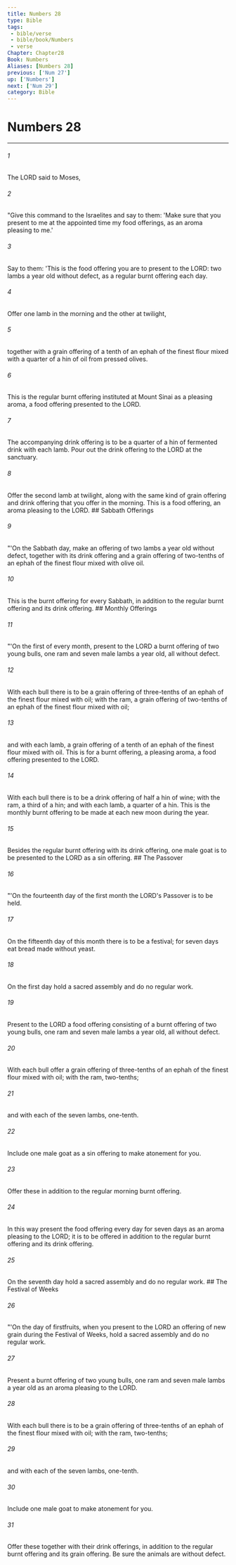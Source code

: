 ```yaml
---
title: Numbers 28
type: Bible
tags:
 - bible/verse
 - bible/book/Numbers
 - verse
Chapter: Chapter28
Book: Numbers
Aliases: [Numbers 28]
previous: ['Num 27']
up: ['Numbers']
next: ['Num 29']
category: Bible
---
```

# Numbers 28

***


###### 1 
The LORD said to Moses, 

###### 2 
"Give this command to the Israelites and say to them: 'Make sure that you present to me at the appointed time my food offerings, as an aroma pleasing to me.' 

###### 3 
Say to them: 'This is the food offering you are to present to the LORD: two lambs a year old without defect, as a regular burnt offering each day. 

###### 4 
Offer one lamb in the morning and the other at twilight, 

###### 5 
together with a grain offering of a tenth of an ephah of the finest flour mixed with a quarter of a hin of oil from pressed olives. 

###### 6 
This is the regular burnt offering instituted at Mount Sinai as a pleasing aroma, a food offering presented to the LORD. 

###### 7 
The accompanying drink offering is to be a quarter of a hin of fermented drink with each lamb. Pour out the drink offering to the LORD at the sanctuary. 

###### 8 
Offer the second lamb at twilight, along with the same kind of grain offering and drink offering that you offer in the morning. This is a food offering, an aroma pleasing to the LORD. ## Sabbath Offerings 

###### 9 
"'On the Sabbath day, make an offering of two lambs a year old without defect, together with its drink offering and a grain offering of two-tenths of an ephah of the finest flour mixed with olive oil. 

###### 10 
This is the burnt offering for every Sabbath, in addition to the regular burnt offering and its drink offering. ## Monthly Offerings 

###### 11 
"'On the first of every month, present to the LORD a burnt offering of two young bulls, one ram and seven male lambs a year old, all without defect. 

###### 12 
With each bull there is to be a grain offering of three-tenths of an ephah of the finest flour mixed with oil; with the ram, a grain offering of two-tenths of an ephah of the finest flour mixed with oil; 

###### 13 
and with each lamb, a grain offering of a tenth of an ephah of the finest flour mixed with oil. This is for a burnt offering, a pleasing aroma, a food offering presented to the LORD. 

###### 14 
With each bull there is to be a drink offering of half a hin of wine; with the ram, a third of a hin; and with each lamb, a quarter of a hin. This is the monthly burnt offering to be made at each new moon during the year. 

###### 15 
Besides the regular burnt offering with its drink offering, one male goat is to be presented to the LORD as a sin offering. ## The Passover 

###### 16 
"'On the fourteenth day of the first month the LORD's Passover is to be held. 

###### 17 
On the fifteenth day of this month there is to be a festival; for seven days eat bread made without yeast. 

###### 18 
On the first day hold a sacred assembly and do no regular work. 

###### 19 
Present to the LORD a food offering consisting of a burnt offering of two young bulls, one ram and seven male lambs a year old, all without defect. 

###### 20 
With each bull offer a grain offering of three-tenths of an ephah of the finest flour mixed with oil; with the ram, two-tenths; 

###### 21 
and with each of the seven lambs, one-tenth. 

###### 22 
Include one male goat as a sin offering to make atonement for you. 

###### 23 
Offer these in addition to the regular morning burnt offering. 

###### 24 
In this way present the food offering every day for seven days as an aroma pleasing to the LORD; it is to be offered in addition to the regular burnt offering and its drink offering. 

###### 25 
On the seventh day hold a sacred assembly and do no regular work. ## The Festival of Weeks 

###### 26 
"'On the day of firstfruits, when you present to the LORD an offering of new grain during the Festival of Weeks, hold a sacred assembly and do no regular work. 

###### 27 
Present a burnt offering of two young bulls, one ram and seven male lambs a year old as an aroma pleasing to the LORD. 

###### 28 
With each bull there is to be a grain offering of three-tenths of an ephah of the finest flour mixed with oil; with the ram, two-tenths; 

###### 29 
and with each of the seven lambs, one-tenth. 

###### 30 
Include one male goat to make atonement for you. 

###### 31 
Offer these together with their drink offerings, in addition to the regular burnt offering and its grain offering. Be sure the animals are without defect. 
